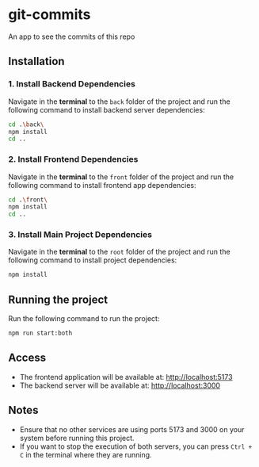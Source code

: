 # git-commits

An app to see the commits of this repo

## Installation

### 1. Install Backend Dependencies

Navigate in the **terminal** to the `back` folder of the project and run the following command to install backend server dependencies:

```bash
cd .\back\
npm install
cd ..
```

### 2. Install Frontend Dependencies

Navigate in the **terminal** to the `front` folder of the project and run the following command to install frontend app dependencies:

```bash
cd .\front\
npm install
cd ..
```

### 3. Install Main Project Dependencies

Navigate in the **terminal** to the `root` folder of the project and run the following command to install project dependencies:

```bash
npm install
```

## Running the project

Run the following command to run the project:

```bash
npm run start:both
```

## Access

- The frontend application will be available at: [http://localhost:5173](http://localhost:5173)
- The backend server will be available at: [http://localhost:3000](http://localhost:3000)

## Notes

- Ensure that no other services are using ports 5173 and 3000 on your system before running this project.
- If you want to stop the execution of both servers, you can press `Ctrl + C` in the terminal where they are running.
